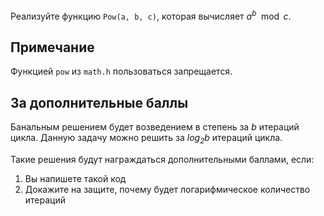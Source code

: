 Реализуйте функцию `Pow(a, b, c)`, которая вычисляет $a^b \mod c$. 

## Примечание

Функцией `pow` из `math.h` пользоваться запрещается.

## За дополнительные баллы

Банальным решением будет возведением в степень за *b* итераций цикла. Данную задачу можно решить за *$\log_2 b$* итераций цикла. 

Такие решения будут награждаться дополнительными баллами, если:

1. Вы напишете такой код
2. Докажите на защите, почему будет логарифмическое количество итераций 